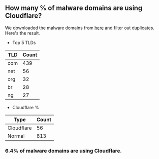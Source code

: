 ## How many % of malware domains are using Cloudflare?


We downloaded the malware domains from [here](https://urlhaus.abuse.ch) and filter out duplicates.
Here's the result.


[//]: # (start replacement)


- Top 5 TLDs

| TLD | Count |
| --- | --- |
| com | 439 |
| net | 56 |
| org | 32 |
| br | 28 |
| ng | 27 |


- Cloudflare %

| Type | Count |
| --- | --- |
| Cloudflare | 56 |
| Normal | 813 |


### 6.4% of malware domains are using Cloudflare.